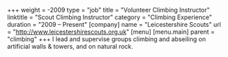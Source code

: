 +++
weight = -2009
type = "job"
title = "Volunteer Climbing Instructor"
linktitle = "Scout Climbing Instructor"
category = "Climbing Experience"
duration = "2009 – Present"
[company]
  name = "Leicestershire Scouts"
  url = "http://www.leicestershirescouts.org.uk"
[menu]
  [menu.main]
    parent = "climbing"
+++
I lead and supervise groups climbing and abseiling on artificial walls & towers, and on natural rock.
